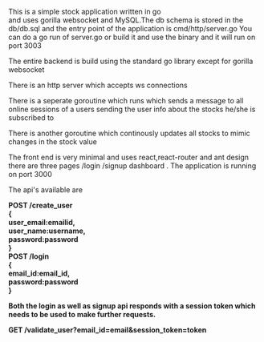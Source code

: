 This is a simple stock application written in go <br/> and
uses gorilla websocket and MySQL.The db schema is stored in 
the db/db.sql and the entry point of the application is cmd/http/server.go
You can do a go run of server.go or build it and use the binary and it will run
on port 3003

The entire backend is build using the standard go library except for gorilla websocket<br/>

There is an http server which accepts ws connections<br/>

There is a seperate goroutine which runs which sends a message to all online sessions of a users sending
the user info about the stocks he/she is subscribed to<br/>

There  is another goroutine which continously updates all stocks to mimic
changes in the stock value

The front end is very minimal and uses react,react-router and ant design there
are three pages /login /signup dashboard . The application is running on
port 3000


The api's available are <b/>

POST /create_user <br/>
{<br/>
    user_email:emailid,<br/>
    user_name:username,<br/>
    password:password<br/>
}<br/>
POST /login <br/>
{<br/>
    email_id:email_id,<br/>
    password:password<br/>
}<br/>

Both the login as well as signup api responds
with a session token which needs to be used to make further requests.

GET /validate_user?email_id=email&session_token=token
